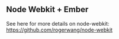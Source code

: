 ## Node Webkit + Ember

See here for more details on node-webkit:
https://github.com/rogerwang/node-webkit